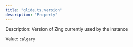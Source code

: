 ```yaml
---
title: "glide.ts.version"
description: "Property"
---
```


Description: Version of Zing currently used by the instance

Value: `calgary`